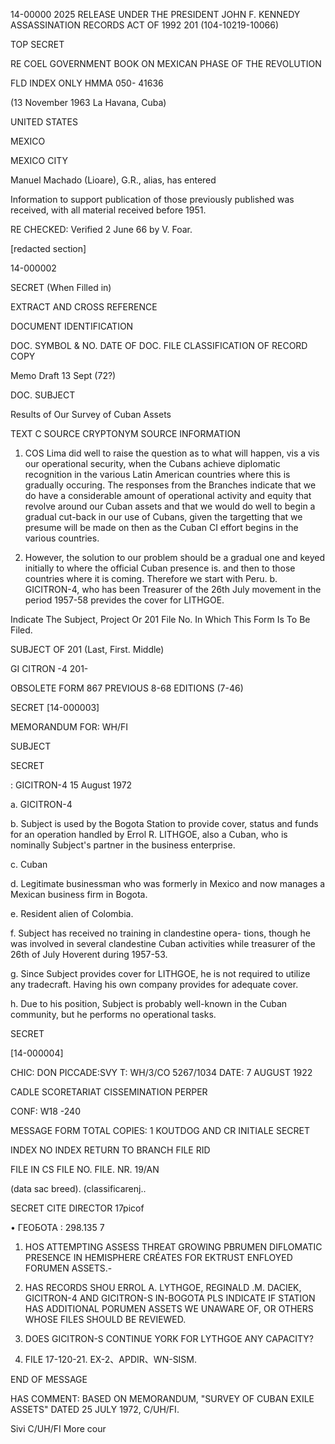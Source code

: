 14-00000
2025 RELEASE UNDER THE PRESIDENT JOHN F. KENNEDY ASSASSINATION RECORDS ACT OF 1992
201
(104-10219-10066)

TOP SECRET

RE COEL GOVERNMENT BOOK ON MEXICAN PHASE OF
THE
REVOLUTION

FLD INDEX ONLY
HMMA
050-
41636

(13 November 1963 La Havana, Cuba)

UNITED STATES

MEXICO

MEXICO CITY

Manuel Machado (Lioare), G.R., alias, has entered

Information to support publication of those previously published was received, with all material received before 1951.

RE CHECKED:
Verified 2 June 66 by
V. Foar.

[redacted section]

14-000002

SECRET
(When Filled in)

EXTRACT AND CROSS REFERENCE

DOCUMENT IDENTIFICATION

DOC. SYMBOL & NO. DATE OF DOC. FILE CLASSIFICATION OF RECORD COPY

Memo Draft 13 Sept (72?)

DOC. SUBJECT

Results of Our Survey of Cuban Assets

TEXT C SOURCE CRYPTONYM SOURCE INFORMATION

1. COS Lima did well to raise the question as to what will
happen, vis a vis our operational security, when the Cubans
achieve diplomatic recognition in the various Latin American
countries where this is gradually occuring. The responses
from the Branches indicate that we do have a considerable amount
of operational activity and equity that revolve around our Cuban
assets and that we would do well to begin a gradual cut-back in
our use of Cubans, given the targetting that we presume will be
made on then as the Cuban CI effort begins in the various
countries.

2. However, the solution to our problem should be a gradual
one and keyed initially to where the official Cuban presence is.
and then to those countries where it is coming. Therefore we
start with Peru.
b. GICITRON-4, who has been Treasurer of the 26th
July movement in the period 1957-58 prevides the cover
for LITHGOE.

Indicate The Subject, Project Or
201 File No. In Which This
Form Is To Be Filed.

SUBJECT OF 201 (Last, First. Middle)

GI CITRON -4 201-

OBSOLETE
FORM 867 PREVIOUS
8-68 EDITIONS (7-46)

SECRET
[14-000003]

MEMORANDUM FOR: WH/FI

SUBJECT

SECRET

: GICITRON-4 15 August 1972

a. GICITRON-4

b. Subject is used by the Bogota Station to provide cover,
status and funds for an operation handled by Errol
R. LITHGOE, also a Cuban, who is nominally Subject's
partner in the business enterprise.

c. Cuban

d. Legitimate businessman who was formerly in Mexico and
now manages a Mexican business firm in Bogota.

e. Resident alien of Colombia.

f. Subject has received no training in clandestine opera-
tions, though he was involved in several clandestine
Cuban activities while treasurer of the 26th of July
Hoverent during 1957-53.

g. Since Subject provides cover for LITHGOE, he is not
required to utilize any tradecraft. Having his own
company provides for adequate cover.

h. Due to his position, Subject is probably well-known in
the Cuban community, but he performs no operational
tasks.

SECRET

[14-000004]

CHIC: DON PICCADE:SVY
T: WH/3/CO
5267/1034
DATE: 7 AUGUST 1922

CADLE SCORETARIAT CISSEMINATION
PERPER

CONF: W18 -240

MESSAGE FORM
TOTAL COPIES: 1
KOUTDOG AND CR INITIALE
SECRET

INDEX NO INDEX RETURN TO BRANCH FILE RID

FILE IN CS FILE NO.
FILE. NR. 19/AN

(data sac breed). (classificarenj..

SECRET CITE DIRECTOR 17picof

• ГЕОБОТА : 298.135 7

1. HOS ATTEMPTING ASSESS THREAT GROWING PBRUMEN DIFLOMATIC
PRESENCE IN HEMISPHERE CRÉATES FOR EKTRUST ENFLOYED FORUMEN ASSETS.-

2. HAS RECORDS SHOU ERROL A. LYTHGOE, REGINALD .M. DACIEK,
GICITRON-4 AND GICITRON-S IN-BOGOTA PLS INDICATE IF STATION HAS
ADDITIONAL PORUMEN ASSETS WE UNAWARE OF, OR OTHERS WHOSE FILES
SHOULD BE REVIEWED.

3. DOES GICITRON-S CONTINUE YORK FOR LYTHGOE ANY CAPACITY?

4. FILE 17-120-21. EX-2、APDIR、WN-SISM.

END OF MESSAGE

HAS COMMENT: BASED ON MEMORANDUM, "SURVEY OF CUBAN EXILE ASSETS"
DATED 25 JULY 1972, C/UH/FI.

Sivi C/UH/FI
More cour
